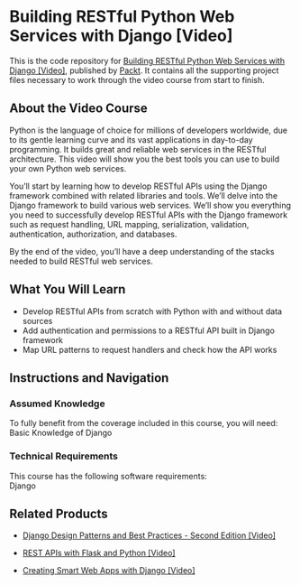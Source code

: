 # Building RESTful Python Web Services with Django [Video]
This is the code repository for [Building RESTful Python Web Services with Django [Video]](https://www.packtpub.com/application-development/building-restful-python-web-services-django-video?utm_source=github&utm_medium=repository&utm_campaign=9781788620154), published by [Packt](https://www.packtpub.com/?utm_source=github). It contains all the supporting project files necessary to work through the video course from start to finish.
## About the Video Course
Python is the language of choice for millions of developers worldwide, due to its gentle learning curve and its vast applications in day-to-day programming. It builds great and reliable web services in the RESTful architecture. This video will show you the best tools you can use to build your own Python web services.

You’ll start by learning how to develop RESTful APIs using the Django framework combined with related libraries and tools. We’ll delve into the Django framework to build various web services. We’ll show you everything you need to successfully develop RESTful APIs with the Django framework such as request handling, URL mapping, serialization, validation, authentication, authorization, and databases.

By the end of the video, you’ll have a deep understanding of the stacks needed to build RESTful web services.

<H2>What You Will Learn</H2>
<DIV class=book-info-will-learn-text>
<UL>
<LI><SPAN id=what_you_will_learn_c class=sugar_field>Develop RESTful APIs from scratch with Python with and without data sources</SPAN> 
<LI><SPAN id=what_you_will_learn_c class=sugar_field>Add authentication and permissions to a RESTful API built in Django framework&nbsp;</SPAN> 
<LI><SPAN class=sugar_field><SPAN id=what_you_will_learn_c class=sugar_field>Map URL patterns to request handlers and check how the API works</SPAN></SPAN> </LI></UL></DIV>

## Instructions and Navigation
### Assumed Knowledge
To fully benefit from the coverage included in this course, you will need:<br/>
Basic Knowledge of Django
### Technical Requirements
This course has the following software requirements:<br/>
Django

## Related Products
* [Django Design Patterns and Best Practices - Second Edition [Video]](https://prod.packtpub.com/in/web-development/django-design-patterns-and-best-practices-second-edition)

* [REST APIs with Flask and Python [Video]](https://prod.packtpub.com/in/web-development/rest-apis-flask-and-python-video)

* [Creating Smart Web Apps with Django [Video]](https://prod.packtpub.com/in/application-development/creating-smart-web-apps-django-video)
